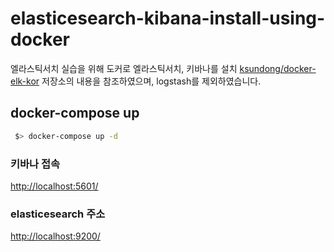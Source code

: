 # elasticesearch-kibana-install-using-docker
엘라스틱서치 실습을 위해 도커로 엘라스틱서치, 키바나를 설치
[ksundong/docker-elk-kor](https://github.com/ksundong/docker-elk-kor) 저장소의 내용을 참조하였으며, logstash를 제외하였습니다.



## docker-compose up

```bash
 $> docker-compose up -d
```



### 키바나 접속

[http://localhost:5601/](http://localhost:5601/)

### elasticesearch 주소
[http://localhost:9200/](http://localhost:9200/)
